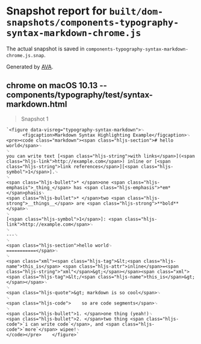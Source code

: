 # Snapshot report for `built/dom-snapshots/components-typography-syntax-markdown-chrome.js`

The actual snapshot is saved in `components-typography-syntax-markdown-chrome.js.snap`.

Generated by [AVA](https://ava.li).

## chrome on macOS 10.13 -- components/typography/test/syntax-markdown.html

> Snapshot 1

    `<figure data-visreg="typography-syntax-markdown">␊
          <figcaption>Markdown Syntax Highlighting Example</figcaption>␊
    <pre><code class="markdown"><span class="hljs-section"># hello world</span>␊
    ␊
    you can write text [<span class="hljs-string">with links</span>](<span class="hljs-link">http://example.com</span>) inline or [<span class="hljs-string">link references</span>][<span class="hljs-symbol">1</span>].␊
    ␊
    <span class="hljs-bullet">* </span>one <span class="hljs-emphasis">_thing_</span> has <span class="hljs-emphasis">*em*</span>phasis␊
    <span class="hljs-bullet">* </span>two <span class="hljs-strong">__things__</span> are <span class="hljs-strong">**bold**</span>␊
    ␊
    [<span class="hljs-symbol">1</span>]: <span class="hljs-link">http://example.com</span>␊
    ␊
    ---␊
    ␊
    <span class="hljs-section">hello world␊
    ===========</span>␊
    ␊
    <span class="xml"><span class="hljs-tag">&lt;<span class="hljs-name">this_is</span> <span class="hljs-attr">inline</span>=<span class="hljs-string">"xml"</span>&gt;</span></span><span class="xml"><span class="hljs-tag">&lt;/<span class="hljs-name">this_is</span>&gt;</span></span>␊
    ␊
    <span class="hljs-quote">&gt; markdown is so cool</span>␊
    ␊
    <span class="hljs-code">    so are code segments</span>␊
    ␊
    <span class="hljs-bullet">1. </span>one thing (yeah!)␊
    <span class="hljs-bullet">2. </span>two thing <span class="hljs-code">`i can write code`</span>, and <span class="hljs-code">`more`</span> wipee!␊
    </code></pre>    </figure>`
